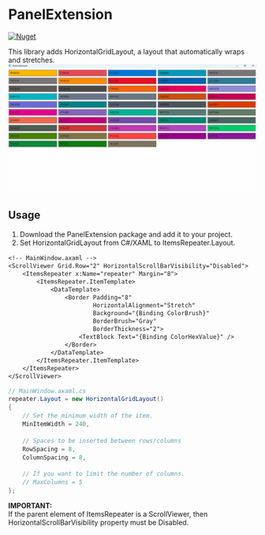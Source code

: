 # PanelExtension

[![Nuget](https://img.shields.io/nuget/vpre/PanelExtension?label=PanelExtension%20%28nuget%29)](https://www.nuget.org/packages/PanelExtension/)

This library adds HorizontalGridLayout, a layout that automatically wraps and stretches.
![Git](https://raw.githubusercontent.com/indigo-san/PanelExtension/main/Images/sample.gif)

## Usage
1. Download the PanelExtension package and add it to your project.
2. Set HorizontalGridLayout from C#/XAML to ItemsRepeater.Layout.
``` xaml
<!-- MainWindow.axaml -->
<ScrollViewer Grid.Row="2" HorizontalScrollBarVisibility="Disabled">
    <ItemsRepeater x:Name="repeater" Margin="8">
        <ItemsRepeater.ItemTemplate>
            <DataTemplate>
                <Border Padding="8"
                        HorizontalAlignment="Stretch"
                        Background="{Binding ColorBrush}"
                        BorderBrush="Gray"
                        BorderThickness="2">
                    <TextBlock Text="{Binding ColorHexValue}" />
                </Border>
            </DataTemplate>
        </ItemsRepeater.ItemTemplate>
    </ItemsRepeater>
</ScrollViewer>
```
``` cs
// MainWindow.axaml.cs
repeater.Layout = new HorizontalGridLayout()
{
    // Set the minimum width of the item.
    MinItemWidth = 240,
    
    // Spaces to be inserted between rows/columns
    RowSpacing = 8,
    ColumnSpacing = 8,
    
    // If you want to limit the number of columns.
    // MaxColumns = 5
};
```

**IMPORTANT:**  
If the parent element of ItemsRepeater is a ScrollViewer, then
HorizontalScrollBarVisibility property must be Disabled.
